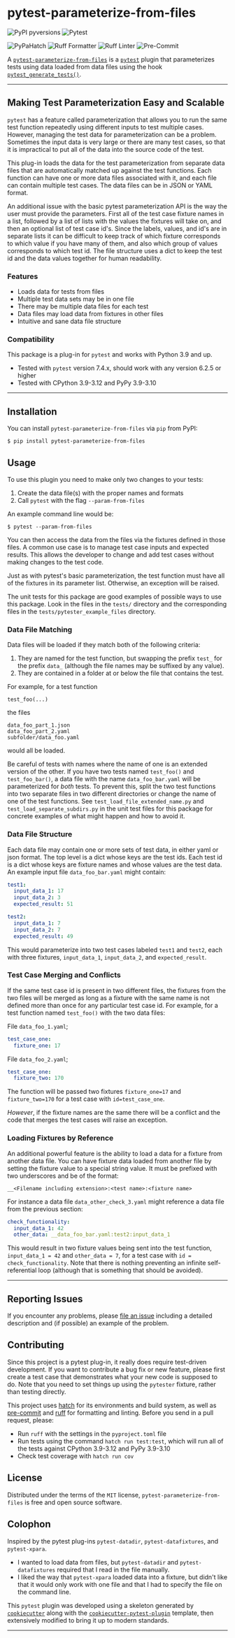 # pytest-parameterize-from-files

![PyPI pyversions][pypi versions] ![Pytest][pytest shield]

![PyPaHatch][pypa hatch shield] ![Ruff Formatter][ruff formatter shield]
![Ruff Linter][ruff linter shield] ![Pre-Commit][pre-commit shield]

A [`pytest-parameterize-from-files`][project home] is a
[`pytest`][pytest docs] plugin that parameterizes tests using data
loaded from data files using the hook
[`pytest_generate_tests()`][pytest generate tests].

______________________________________________________________________

## Making Test Parameterization Easy and Scalable

`pytest` has a feature called parameterization that allows you to run
the same test function repeatedly using different inputs to test
multiple cases. However, managing the test data for parameterization can
be a problem. Sometimes the input data is very large or there are many
test cases, so that it is impractical to put all of the data into the
source code of the test.

This plug-in loads the data for the test parameterization from separate
data files that are automatically matched up against the test functions.
Each function can have one or more data files associated with it, and
each file can contain multiple test cases. The data files can be in JSON
or YAML format.

An additional issue with the basic pytest parameterization API is the
way the user must provide the parameters. First all of the test case
fixture names in a list, followed by a list of lists with the values the
fixtures will take on, and then an optional list of test case id's.
Since the labels, values, and id's are in separate lists it can be
difficult to keep track of which fixture corresponds to which value if
you have many of them, and also which group of values corresponds to
which test id. The file structure uses a dict to keep the test id and
the data values together for human readability.

### Features

- Loads data for tests from files
- Multiple test data sets may be in one file
- There may be multiple data files for each test
- Data files may load data from fixtures in other files
- Intuitive and sane data file structure

### Compatibility

This package is a plug-in for `pytest` and works with Python 3.9 and up.

- Tested with `pytest` version 7.4.x, should work with any version 6.2.5
  or higher
- Tested with CPython 3.9-3.12 and PyPy 3.9-3.10

______________________________________________________________________

## Installation

You can install `pytest-parameterize-from-files` via `pip` from PyPI:

```
$ pip install pytest-parameterize-from-files
```

## Usage

To use this plugin you need to make only two changes to your tests:

1. Create the data file(s) with the proper names and formats
2. Call `pytest` with the flag `--param-from-files`

An example command line would be:

```
$ pytest --param-from-files
```

You can then access the data from the files via the fixtures defined in
those files. A common use case is to manage test case inputs and
expected results. This allows the developer to change and add test cases
without making changes to the test code.

Just as with pytest's basic parameterization, the test function must
have all of the fixtures in its parameter list. Otherwise, an exception
will be raised.

The unit tests for this package are good examples of possible ways to
use this package. Look in the files in the `tests/` directory and the
corresponding files in the `tests/pytester_example_files` directory.

### Data File Matching

Data files will be loaded if they match both of the following criteria:

1. They are named for the test function, but swapping the prefix `test_`
   for the prefix `data_` (although the file names may be suffixed by
   any value).
2. They are contained in a folder at or below the file that contains the
   test.

For example, for a test function

```
test_foo(...)
```

the files

```
data_foo_part_1.json
data_foo_part_2.yaml
subfolder/data_foo.yaml
```

would all be loaded.

Be careful of tests with names where the name of one is an extended
version of the other. If you have two tests named `test_foo()` and
`test_foo_bar()`, a data file with the name `data_foo_bar.yaml` will be
parameterized for *both* tests. To prevent this, split the two test
functions into two separate files in two different directories or change
the name of one of the test functions. See
`test_load_file_extended_name.py` and `test_load_separate_subdirs.py` in
the unit test files for this package for concrete examples of what might
happen and how to avoid it.

### Data File Structure

Each data file may contain one or more sets of test data, in either yaml
or json format. The top level is a dict whose keys are the test ids.
Each test id is a dict whose keys are fixture names and whose values are
the test data. An example input file `data_foo_bar.yaml` might contain:

```yaml
test1:
  input_data_1: 17
  input_data_2: 3
  expected_result: 51

test2:
  input_data_1: 7
  input_data_2: 7
  expected_result: 49
```

This would parameterize into two test cases labeled `test1` and `test2`,
each with three fixtures, `input_data_1`, `input_data_2`, and
`expected_result`.

### Test Case Merging and Conflicts

If the same test case id is present in two different files, the fixtures
from the two files will be merged as long as a fixture with the same
name is not defined more than once for any particular test case id. For
example, for a test function named `test_foo()` with the two data files:

File `data_foo_1.yaml`;

```yaml
test_case_one:
  fixture_one: 17
```

File `data_foo_2.yaml`;

```yaml
test_case_one:
  fixture_two: 170
```

The function will be passed two fixtures `fixture_one=17` and
`fixture_two=170` for a test case with `id=test_case_one`.

*However*, if the fixture names are the same there will be a conflict
and the code that merges the test cases will raise an exception.

### Loading Fixtures by Reference

An additional powerful feature is the ability to load a data for a
fixture from another data file. You can have fixture data loaded from
another file by setting the fixture value to a special string value. It
must be prefixed with two underscores and be of the format:

```
__<Filename including extension>:<test name>:<fixture name>
```

For instance a data file `data_other_check_3.yaml` might reference a
data file from the previous section:

```yaml
check_functionality:
  input_data_1: 42
  other_data: __data_foo_bar.yaml:test2:input_data_1
```

This would result in two fixture values being sent into the test
function, `input_data_1 = 42` and `other_data = 7`, for a test case with
`id = check_functionality`. Note that there is nothing preventing an
infinite self-referential loop (although that is something that should
be avoided).

______________________________________________________________________

## Reporting Issues

If you encounter any problems, please [file an issue][project issues]
including a detailed description and (if possible) an example of the
problem.

## Contributing

Since this project is a pytest plug-in, it really does require
test-driven development. If you want to contribute a bug fix or new
feature, please first create a test case that demonstrates what your new
code is supposed to do. Note that you need to set things up using the
`pytester` fixture, rather than testing directly.

This project uses [hatch][hatch home] for its environments and build
system, as well as [pre-commit][pre-commit home] and [ruff][ruff home]
for formatting and linting. Before you send in a pull request, please:

- Run `ruff` with the settings in the `pyproject.toml` file
- Run tests using the command `hatch run test:test`, which will run all
  of the tests against CPython 3.9-3.12 and PyPy 3.9-3.10
- Check test coverage with `hatch run cov`

## License

Distributed under the terms of the `MIT` license,
`pytest-parameterize-from-files` is free and open source software.

## Colophon

Inspired by the pytest plug-ins `pytest-datadir`, `pytest-datafixtures`,
and `pytest-xpara`.

- I wanted to load data from files, but `pytest-datadir` and
  `pytest-datafixtures` required that I read in the file manually.
- I liked the way that `pytest-xpara` loaded data into a fixture, but
  didn't like that it would only work with one file and that I had to
  specify the file on the command line.

This `pytest` plugin was developed using a skeleton generated by
[`cookiecutter`][cookiecutter home] along with the
[`cookiecutter-pytest-plugin`][cookiecutter-pytest-plugin home]
template, then extensively modified to bring it up to modern standards.

______________________________________________________________________

[cookiecutter home]: https://pypi.org/project/cookiecutter/
[cookiecutter-pytest-plugin home]: https://github.com/pytest-dev/cookiecutter-pytest-plugin
[hatch home]: https://github.com/pypa/hatch
[pre-commit home]: https://pre-commit.com
[pre-commit shield]: https://img.shields.io/badge/Pre--Commit-passed-green?logo=precommit
[project home]: https://github.com/paulsuh/pytest-parameterize-from-files
[project issues]: https://github.com/paulsuh/pytest-parameterize-from-files/issues
[pypa hatch shield]: https://img.shields.io/badge/PyPa-Hatch-green
[pypi versions]: https://img.shields.io/pypi/pyversions/pytest-parameterize-from-files.svg
[pytest docs]: https://docs.pytest.org/en/stable/index.html
[pytest generate tests]: https://docs.pytest.org/en/stable/reference/reference.html#collection-hooks
[pytest shield]: https://img.shields.io/badge/Pytest-Plug--in-orange?logo=pytest
[ruff formatter shield]: https://img.shields.io/badge/Ruff-Formatter-green
[ruff home]: https://github.com/astral-sh/ruff
[ruff linter shield]: https://img.shields.io/badge/Ruff-Linter-green
